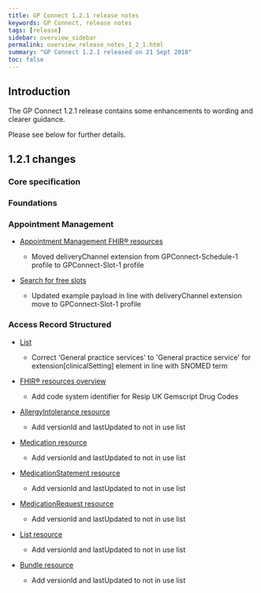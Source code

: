 ```yaml
---
title: GP Connect 1.2.1 release notes
keywords: GP Connect, release notes
tags: [release]
sidebar: overview_sidebar
permalink: overview_release_notes_1_2_1.html
summary: "GP Connect 1.2.1 released on 21 Sept 2018"
toc: false
---
```


## Introduction ##

The GP Connect 1.2.1 release contains some enhancements to wording and clearer guidance.

Please see below for further details.

## 1.2.1 changes ##

### Core specification


### Foundations

  
### Appointment Management

- [Appointment Management FHIR&reg; resources](datalibraryappointment.html)
  - Moved deliveryChannel extension from GPConnect-Schedule-1 profile to GPConnect-Slot-1 profile

- [Search for free slots](appointments_use_case_search_for_free_slots.html)
  - Updated example payload in line with deliveryChannel extension move to GPConnect-Slot-1 profile

### Access Record Structured

- [List](accessrecord_structured_development_list.html)
  - Correct 'General practice services' to 'General practice service' for extension[clinicalSetting] element in line with SNOMED term

- [FHIR&reg; resources overview](accessrecord_structured_development_resources_overview.html)
  - Add code system identifier for Resip UK Gemscript Drug Codes

- [AllergyIntolerance resource](accessrecord_structured_development_allergyintolerance.html)
  - Add versionId and lastUpdated to not in use list

- [Medication resource](accessrecord_structured_development_medication.html)
  - Add versionId and lastUpdated to not in use list

- [MedicationStatement resource](accessrecord_structured_development_medicationstatement.html)
  - Add versionId and lastUpdated to not in use list

- [MedicationRequest resource](accessrecord_structured_development_medicationrequest.html)
  - Add versionId and lastUpdated to not in use list

- [List resource](accessrecord_structured_development_list.html)
  - Add versionId and lastUpdated to not in use list

- [Bundle resource](accessrecord_structured_development_bundle.html)
  - Add versionId and lastUpdated to not in use list
